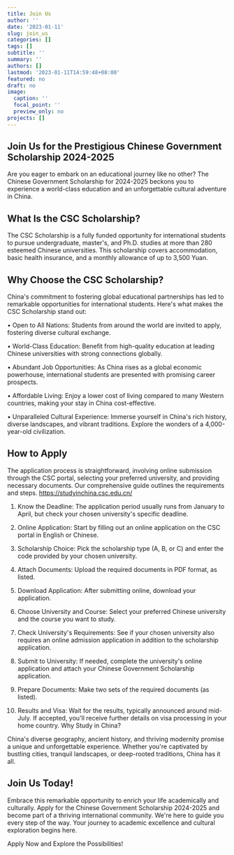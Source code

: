 ```yaml
---
title: Join Us
author: ''
date: '2023-01-11'
slug: join_us
categories: []
tags: []
subtitle: ''
summary: ''
authors: []
lastmod: '2023-01-11T14:59:48+08:00'
featured: no
draft: no
image:
  caption: ''
  focal_point: ''
  preview_only: no
projects: []
---
```

## Join Us for the Prestigious Chinese Government Scholarship 2024-2025

Are you eager to embark on an educational journey like no other? The Chinese Government Scholarship for 2024-2025 beckons you to experience a world-class education and an unforgettable cultural adventure in China.

## What Is the CSC Scholarship?

The CSC Scholarship is a fully funded opportunity for international students to pursue undergraduate, master's, and Ph.D. studies at more than 280 esteemed Chinese universities. This scholarship covers accommodation, basic health insurance, and a monthly allowance of up to 3,500 Yuan.

## Why Choose the CSC Scholarship?

China's commitment to fostering global educational partnerships has led to remarkable opportunities for international students. Here's what makes the CSC Scholarship stand out:

•	Open to All Nations: Students from around the world are invited to apply, fostering diverse cultural exchange.

•	World-Class Education: Benefit from high-quality education at leading Chinese universities with strong connections globally.

•	Abundant Job Opportunities: As China rises as a global economic powerhouse, international students are presented with promising career prospects.

•	Affordable Living: Enjoy a lower cost of living compared to many Western countries, making your stay in China cost-effective.

•	Unparalleled Cultural Experience: Immerse yourself in China's rich history, diverse landscapes, and vibrant traditions. Explore the wonders of a 4,000-year-old civilization.

## How to Apply

The application process is straightforward, involving online submission through the CSC portal, selecting your preferred university, and providing necessary documents. Our comprehensive guide outlines the requirements and steps. https://studyinchina.csc.edu.cn/
1.	Know the Deadline: The application period usually runs from January to April, but check your chosen university's specific deadline.

2.	Online Application: Start by filling out an online application on the CSC portal in English or Chinese.

3.	Scholarship Choice: Pick the scholarship type (A, B, or C) and enter the code provided by your chosen university.

4.	Attach Documents: Upload the required documents in PDF format, as listed.

5.	Download Application: After submitting online, download your application.

6.	Choose University and Course: Select your preferred Chinese university and the course you want to study.

7.	Check University's Requirements: See if your chosen university also requires an online admission application in addition to the scholarship application.

8.	Submit to University: If needed, complete the university's online application and attach your Chinese Government Scholarship application.

9.	Prepare Documents: Make two sets of the required documents (as listed).

10.	Results and Visa: Wait for the results, typically announced around mid-July. If accepted, you'll receive further details on visa processing in your home country.
Why Study in China?

China's diverse geography, ancient history, and thriving modernity promise a unique and unforgettable experience. Whether you're captivated by bustling cities, tranquil landscapes, or deep-rooted traditions, China has it all.

## Join Us Today!

Embrace this remarkable opportunity to enrich your life academically and culturally. Apply for the Chinese Government Scholarship 2024-2025 and become part of a thriving international community. We're here to guide you every step of the way. Your journey to academic excellence and cultural exploration begins here.

Apply Now and Explore the Possibilities!